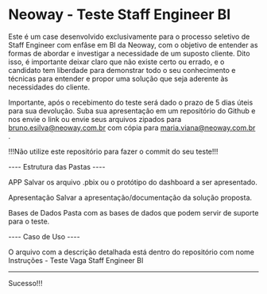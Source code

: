 # Neoway - Teste Staff Engineer BI

Este é um case desenvolvido exclusivamente para o processo seletivo de Staff Engineer com enfâse em BI da Neoway, com o objetivo de entender as formas de abordar e investigar a necessidade de um suposto cliente. Dito isso, é importante deixar claro que não existe certo ou errado, e o candidato tem liberdade para demonstrar todo o seu conhecimento e técnicas para entender e propor uma solução que seja aderente às necessidades do cliente.

Importante, após o recebimento do teste será dado o prazo de 5 dias úteis para sua devolução. Suba sua apresentação em um repositório do Github e nos envie o link ou envie seus arquivos zipados para bruno.esilva@neoway.com.br com cópia para maria.viana@neoway.com.br .

!!!Não utilize este repositório para fazer o commit do seu teste!!! 

---- Estrutura das Pastas ----

APP 
    Salvar os arquivo .pbix ou o protótipo do dashboard a ser apresentado.
    
Apresentação 
    Salvar a apresentação/documentação da solução proposta. 
    
Bases de Dados 
    Pasta com as bases de dados que podem servir de suporte para o teste. 

---- Caso de Uso ----

O arquivo com a descrição detalhada está dentro do repositório com nome Instruções - Teste Vaga Staff Engineer BI

----------------------------------------------------------------------------------------------------------------------------

Sucesso!!!
